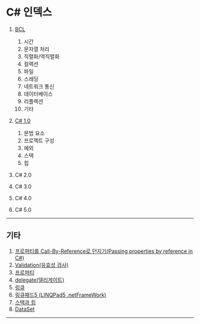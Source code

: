 # C# 인덱스

1. [BCL](bcl/bcl_index.md)
    1. 시간
    2. 문자열 처리
    3. 직렬화/역직렬화
    4. 컬렉션
    5. 파일 
    6. 스레딩
    7. 네트워크 통신
    8. 데이터베이스
    9. 리플렉션
    10. 기타

2. [C# 1.0](c1/c1_index.md)
    1. 문법 요소
    2. 프로젝트 구성
    3. 예외
    4. 스택
    5. 힙

3. C# 2.0

4. C# 3.0

5. C# 4.0

6. C# 5.0

<hr />

## 기타

1. [프로퍼티를 Call-By-Reference로 던지기(Passing properties by reference in C#)](etc/etc001_call_by_reference.md)
2. [Validation(유효성 검사)](etc/etc002_validation.md)
3. [프로퍼티](etc/etc003_property.md)
4. [delegate(델리게이트)](etc/etc004_delegate_and_event.md)
5. [링큐](etc/etc005_linq.md)
6. [링큐패드5 (LINQPad5 .netFrameWork)](etc/etc006_linqpad5.md)
7. [스택과 힙](etc/etc007_stack_heap.md)
8. [DataSet](etc/etc008_dataset.md)

_____________________________________________________

















